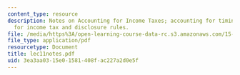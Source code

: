 ```yaml
---
content_type: resource
description: Notes on Accounting for Income Taxes; accounting for timing differences
  for income tax and disclosure rules.
file: /media/https%3A/open-learning-course-data-rc.s3.amazonaws.com/15-514-financial-and-managerial-accounting-summer-2003/3ea3aa0315e01581408fac227a2d0e5f_lec11notes.pdf
file_type: application/pdf
resourcetype: Document
title: lec11notes.pdf
uid: 3ea3aa03-15e0-1581-408f-ac227a2d0e5f
---
```


